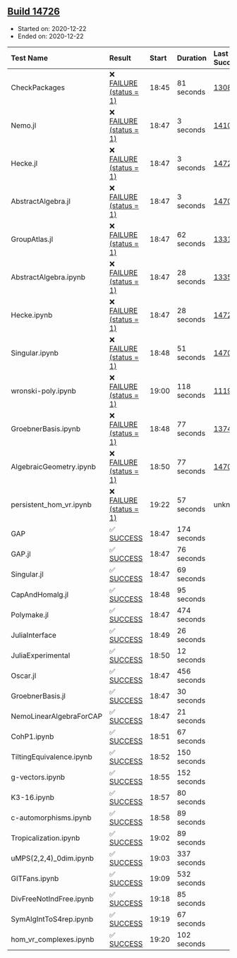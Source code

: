 ## [Build 14726](https://oscarci.mathematik.uni-kl.de/job/oscar/14726/)

* Started on: 2020-12-22
* Ended on: 2020-12-22

| Test Name    | Result | Start | Duration | Last Success | First Failure |
|:-------------|:-------|:------|:---------|:-------------|:--------------|
| CheckPackages | ❌ [FAILURE (status = 1)](https://oscarci.mathematik.uni-kl.de/job/oscar/14726/artifact/logs/build-14726/CheckPackages.log) | 18:45 | 81 seconds | [13085](https://oscarci.mathematik.uni-kl.de/job/oscar/13085/) | [13086](https://oscarci.mathematik.uni-kl.de/job/oscar/13086/) |
| Nemo.jl | ❌ [FAILURE (status = 1)](https://oscarci.mathematik.uni-kl.de/job/oscar/14726/artifact/logs/build-14726/Nemo.jl.log) | 18:47 | 3 seconds | [14101](https://oscarci.mathematik.uni-kl.de/job/oscar/14101/) | [14102](https://oscarci.mathematik.uni-kl.de/job/oscar/14102/) |
| Hecke.jl | ❌ [FAILURE (status = 1)](https://oscarci.mathematik.uni-kl.de/job/oscar/14726/artifact/logs/build-14726/Hecke.jl.log) | 18:47 | 3 seconds | [14723](https://oscarci.mathematik.uni-kl.de/job/oscar/14723/) | [14724](https://oscarci.mathematik.uni-kl.de/job/oscar/14724/) |
| AbstractAlgebra.jl | ❌ [FAILURE (status = 1)](https://oscarci.mathematik.uni-kl.de/job/oscar/14726/artifact/logs/build-14726/AbstractAlgebra.jl.log) | 18:47 | 3 seconds | [14701](https://oscarci.mathematik.uni-kl.de/job/oscar/14701/) | [14702](https://oscarci.mathematik.uni-kl.de/job/oscar/14702/) |
| GroupAtlas.jl | ❌ [FAILURE (status = 1)](https://oscarci.mathematik.uni-kl.de/job/oscar/14726/artifact/logs/build-14726/GroupAtlas.jl.log) | 18:47 | 62 seconds | [13311](https://oscarci.mathematik.uni-kl.de/job/oscar/13311/) | [13312](https://oscarci.mathematik.uni-kl.de/job/oscar/13312/) |
| AbstractAlgebra.ipynb | ❌ [FAILURE (status = 1)](https://oscarci.mathematik.uni-kl.de/job/oscar/14726/artifact/logs/build-14726/AbstractAlgebra.ipynb.log) | 18:47 | 28 seconds | [13355](https://oscarci.mathematik.uni-kl.de/job/oscar/13355/) | [13356](https://oscarci.mathematik.uni-kl.de/job/oscar/13356/) |
| Hecke.ipynb | ❌ [FAILURE (status = 1)](https://oscarci.mathematik.uni-kl.de/job/oscar/14726/artifact/logs/build-14726/Hecke.ipynb.log) | 18:47 | 28 seconds | [14723](https://oscarci.mathematik.uni-kl.de/job/oscar/14723/) | [14724](https://oscarci.mathematik.uni-kl.de/job/oscar/14724/) |
| Singular.ipynb | ❌ [FAILURE (status = 1)](https://oscarci.mathematik.uni-kl.de/job/oscar/14726/artifact/logs/build-14726/Singular.ipynb.log) | 18:48 | 51 seconds | [14701](https://oscarci.mathematik.uni-kl.de/job/oscar/14701/) | [14702](https://oscarci.mathematik.uni-kl.de/job/oscar/14702/) |
| wronski-poly.ipynb | ❌ [FAILURE (status = 1)](https://oscarci.mathematik.uni-kl.de/job/oscar/14726/artifact/logs/build-14726/wronski-poly.ipynb.log) | 19:00 | 118 seconds | [11192](https://oscarci.mathematik.uni-kl.de/job/oscar/11192/) | [11193](https://oscarci.mathematik.uni-kl.de/job/oscar/11193/) |
| GroebnerBasis.ipynb | ❌ [FAILURE (status = 1)](https://oscarci.mathematik.uni-kl.de/job/oscar/14726/artifact/logs/build-14726/GroebnerBasis.ipynb.log) | 18:48 | 77 seconds | [13748](https://oscarci.mathematik.uni-kl.de/job/oscar/13748/) | [13749](https://oscarci.mathematik.uni-kl.de/job/oscar/13749/) |
| AlgebraicGeometry.ipynb | ❌ [FAILURE (status = 1)](https://oscarci.mathematik.uni-kl.de/job/oscar/14726/artifact/logs/build-14726/AlgebraicGeometry.ipynb.log) | 18:50 | 77 seconds | [14701](https://oscarci.mathematik.uni-kl.de/job/oscar/14701/) | [14702](https://oscarci.mathematik.uni-kl.de/job/oscar/14702/) |
| persistent_hom_vr.ipynb | ❌ [FAILURE (status = 1)](https://oscarci.mathematik.uni-kl.de/job/oscar/14726/artifact/logs/build-14726/persistent_hom_vr.ipynb.log) | 19:22 | 57 seconds | unknown | unknown |
| GAP | ✅ [SUCCESS](https://oscarci.mathematik.uni-kl.de/job/oscar/14726/artifact/logs/build-14726/GAP.log) | 18:47 | 174 seconds |  |  |
| GAP.jl | ✅ [SUCCESS](https://oscarci.mathematik.uni-kl.de/job/oscar/14726/artifact/logs/build-14726/GAP.jl.log) | 18:47 | 76 seconds |  |  |
| Singular.jl | ✅ [SUCCESS](https://oscarci.mathematik.uni-kl.de/job/oscar/14726/artifact/logs/build-14726/Singular.jl.log) | 18:47 | 69 seconds |  |  |
| CapAndHomalg.jl | ✅ [SUCCESS](https://oscarci.mathematik.uni-kl.de/job/oscar/14726/artifact/logs/build-14726/CapAndHomalg.jl.log) | 18:48 | 95 seconds |  |  |
| Polymake.jl | ✅ [SUCCESS](https://oscarci.mathematik.uni-kl.de/job/oscar/14726/artifact/logs/build-14726/Polymake.jl.log) | 18:47 | 474 seconds |  |  |
| JuliaInterface | ✅ [SUCCESS](https://oscarci.mathematik.uni-kl.de/job/oscar/14726/artifact/logs/build-14726/JuliaInterface.log) | 18:49 | 26 seconds |  |  |
| JuliaExperimental | ✅ [SUCCESS](https://oscarci.mathematik.uni-kl.de/job/oscar/14726/artifact/logs/build-14726/JuliaExperimental.log) | 18:50 | 12 seconds |  |  |
| Oscar.jl | ✅ [SUCCESS](https://oscarci.mathematik.uni-kl.de/job/oscar/14726/artifact/logs/build-14726/Oscar.jl.log) | 18:47 | 456 seconds |  |  |
| GroebnerBasis.jl | ✅ [SUCCESS](https://oscarci.mathematik.uni-kl.de/job/oscar/14726/artifact/logs/build-14726/GroebnerBasis.jl.log) | 18:47 | 30 seconds |  |  |
| NemoLinearAlgebraForCAP | ✅ [SUCCESS](https://oscarci.mathematik.uni-kl.de/job/oscar/14726/artifact/logs/build-14726/NemoLinearAlgebraForCAP.log) | 18:47 | 21 seconds |  |  |
| CohP1.ipynb | ✅ [SUCCESS](https://oscarci.mathematik.uni-kl.de/job/oscar/14726/artifact/logs/build-14726/CohP1.ipynb.log) | 18:51 | 67 seconds |  |  |
| TiltingEquivalence.ipynb | ✅ [SUCCESS](https://oscarci.mathematik.uni-kl.de/job/oscar/14726/artifact/logs/build-14726/TiltingEquivalence.ipynb.log) | 18:52 | 150 seconds |  |  |
| g-vectors.ipynb | ✅ [SUCCESS](https://oscarci.mathematik.uni-kl.de/job/oscar/14726/artifact/logs/build-14726/g-vectors.ipynb.log) | 18:55 | 152 seconds |  |  |
| K3-16.ipynb | ✅ [SUCCESS](https://oscarci.mathematik.uni-kl.de/job/oscar/14726/artifact/logs/build-14726/K3-16.ipynb.log) | 18:57 | 80 seconds |  |  |
| c-automorphisms.ipynb | ✅ [SUCCESS](https://oscarci.mathematik.uni-kl.de/job/oscar/14726/artifact/logs/build-14726/c-automorphisms.ipynb.log) | 18:58 | 89 seconds |  |  |
| Tropicalization.ipynb | ✅ [SUCCESS](https://oscarci.mathematik.uni-kl.de/job/oscar/14726/artifact/logs/build-14726/Tropicalization.ipynb.log) | 19:02 | 89 seconds |  |  |
| uMPS(2,2,4)_0dim.ipynb | ✅ [SUCCESS](https://oscarci.mathematik.uni-kl.de/job/oscar/14726/artifact/logs/build-14726/uMPS-2-2-4-_0dim.ipynb.log) | 19:03 | 337 seconds |  |  |
| GITFans.ipynb | ✅ [SUCCESS](https://oscarci.mathematik.uni-kl.de/job/oscar/14726/artifact/logs/build-14726/GITFans.ipynb.log) | 19:09 | 532 seconds |  |  |
| DivFreeNotIndFree.ipynb | ✅ [SUCCESS](https://oscarci.mathematik.uni-kl.de/job/oscar/14726/artifact/logs/build-14726/DivFreeNotIndFree.ipynb.log) | 19:18 | 85 seconds |  |  |
| SymAlgIntToS4rep.ipynb | ✅ [SUCCESS](https://oscarci.mathematik.uni-kl.de/job/oscar/14726/artifact/logs/build-14726/SymAlgIntToS4rep.ipynb.log) | 19:19 | 67 seconds |  |  |
| hom_vr_complexes.ipynb | ✅ [SUCCESS](https://oscarci.mathematik.uni-kl.de/job/oscar/14726/artifact/logs/build-14726/hom_vr_complexes.ipynb.log) | 19:20 | 102 seconds |  |  |
